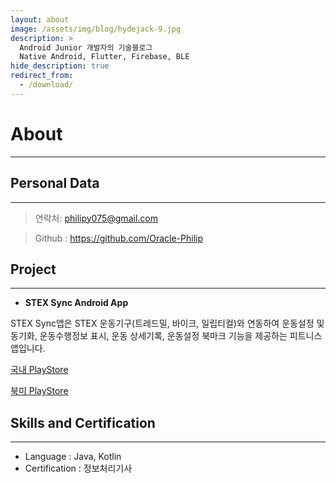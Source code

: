 ```yaml
---
layout: about
image: /assets/img/blog/hydejack-9.jpg
description: >
  Android Junior 개발자의 기술블로그
  Native Android, Flutter, Firebase, BLE
hide_description: true
redirect_from:
  - /download/
---
```


# About

<!--author-->

---

## Personal Data

---
<!--
> 1990.3.9 대한민국,서울특별시,구로구 출생
> -->

> 연락처: philipy075@gmail.com
> 

> Github : <a href="https://github.com/Oracle-Philip">https://github.com/Oracle-Philip</a>
> 

## Project

---

- **STEX Sync Android App**

STEX Sync앱은 STEX 운동기구(트레드밀, 바이크, 일립티컬)와 연동하여 운동설정 및 동기화, 운동수행정보 표시, 운동 상세기록, 운동설정 북마크 기능을 제공하는 피트니스 앱입니다.

 <a href="https://play.google.com/store/apps/details?id=kr.co.taeha.stexsync">국내 PlayStore</a>

<a href="https://play.google.com/store/apps/details?id=kr.co.taeha.stexsync&gl=US">북미 PlayStore</a>

## Skills and Certification

---

- Language : Java, Kotlin
- Certification : 정보처리기사